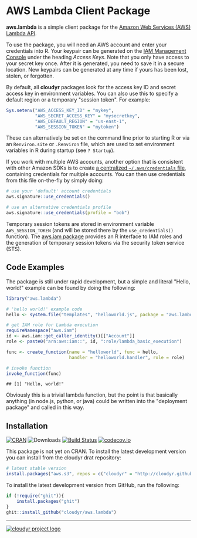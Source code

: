 # AWS Lambda Client Package #

**aws.lambda** is a simple client package for the [Amazon Web Services (AWS) Lambda API](https://aws.amazon.com/lambda/).

To use the package, you will need an AWS account and enter your credentials into R. Your keypair can be generated on the [IAM Management Console](https://aws.amazon.com/) under the heading *Access Keys*. Note that you only have access to your secret key once. After it is generated, you need to save it in a secure location. New keypairs can be generated at any time if yours has been lost, stolen, or forgotten. 

By default, all **cloudyr** packages look for the access key ID and secret access key in environment variables. You can also use this to specify a default region or a temporary "session token". For example:

```R
Sys.setenv("AWS_ACCESS_KEY_ID" = "mykey",
           "AWS_SECRET_ACCESS_KEY" = "mysecretkey",
           "AWS_DEFAULT_REGION" = "us-east-1",
           "AWS_SESSION_TOKEN" = "mytoken")
```

These can alternatively be set on the command line prior to starting R or via an `Renviron.site` or `.Renviron` file, which are used to set environment variables in R during startup (see `? Startup`).

If you work with multiple AWS accounts, another option that is consistent with other Amazon SDKs is to create [a centralized `~/.aws/credentials` file](https://blogs.aws.amazon.com/security/post/Tx3D6U6WSFGOK2H/A-New-and-Standardized-Way-to-Manage-Credentials-in-the-AWS-SDKs), containing credentials for multiple accounts. You can then use credentials from this file on-the-fly by simply doing:

```R
# use your 'default' account credentials
aws.signature::use_credentials()

# use an alternative credentials profile
aws.signature::use_credentials(profile = "bob")
```

Temporary session tokens are stored in environment variable `AWS_SESSION_TOKEN` (and will be stored there by the `use_credentials()` function). The [aws.iam package](https://github.com/cloudyr/aws.iam/) provides an R interface to IAM roles and the generation of temporary session tokens via the security token service (STS).



## Code Examples ##

The package is still under rapid development, but a simple and literal "Hello, world!" example can be found by doing the following:


```r
library("aws.lambda")

# 'hello world!' example code
hello <- system.file("templates", "helloworld.js", package = "aws.lambda")

# get IAM role for Lambda execution
requireNamespace("aws.iam")
id <- aws.iam::get_caller_identity()[["Account"]]
role <- paste0("arn:aws:iam::", id, ":role/lambda_basic_execution")

func <- create_function(name = "helloworld", func = hello, 
                        handler = "helloworld.handler", role = role)

# invoke function
invoke_function(func)
```

```
## [1] "Hello, world!"
```

Obviously this is a trivial lambda function, but the point is that basically anything (in node.js, python, or java) could be written into the "deployment package" and called in this way.

## Installation ##

[![CRAN](http://www.r-pkg.org/badges/version/aws.lambda)](http://cran.r-project.org/package=aws.lambda)
![Downloads](https://cranlogs.r-pkg.org/badges/aws.lambda)
[![Build Status](https://travis-ci.org/cloudyr/aws.lambda.png?branch=master)](https://travis-ci.org/cloudyr/aws.lambda) 
[![codecov.io](http://codecov.io/github/cloudyr/aws.lambda/coverage.svg?branch=master)](http://codecov.io/github/cloudyr/aws.lambda?branch=master)

This package is not yet on CRAN. To install the latest development version you can install from the cloudyr drat repository:

```R
# latest stable version
install.packages("aws.s3", repos = c("cloudyr" = "http://cloudyr.github.io/drat"))
```

To install the latest development version from GitHub, run the following:

```R
if (!require("ghit")){
    install.packages("ghit")
}
ghit::install_github("cloudyr/aws.lambda")
```


---
[![cloudyr project logo](http://i.imgur.com/JHS98Y7.png)](https://github.com/cloudyr)
